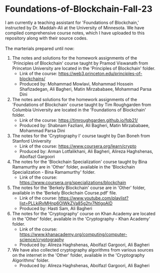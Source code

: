 # Foundations-of-Blockchain-Fall-23
I am currently a teaching assistant for 'Foundations of Blockchain,' instructed by Dr. Maddah-Ali at the University of Minnesota. We have compiled comprehensive course notes, which I have uploaded to this repository along with their source codes.
<br>
<br>
The marterials prepared until now:
1. The notes and solutions for the homework assignments of the 'Principles of Blockchain' course taught by Pramod Viswanath from Princeton University are located in the 'Principles of Blockchain' folder.
   - Link of the course: https://web3.princeton.edu/principles-of-blockchains/
   - Produced by: Mohammad Mowlavi, Mohammad Hossein Shafizadegan, Ali Bagheri, Matin Mirzababaee, Mohammad Parsa Dini
2. The notes and solutions for the homework assignments of the 'Foundations of Blockchain' course taught by Tim Roughgarden from Columbia University are located in the 'Foundations of Blockchain' folder.
   - Link of the course: https://timroughgarden.github.io/fob21/
   - Produced by: Shabnam Fazliani, Ali Bagheri, Matin Mirzababaee, Mohammad Parsa Dini
3. The notes for the 'Cryptography I' course taught by Dan Boneh from Stanford University
   - Link of the course: https://www.coursera.org/learn/crypto
   - Produced by: Arman Lotfalikhani, Ali Bagheri, Alireza Haghshenas, Abolfazl Gargoori
4. The notes for the 'Blockchain Specialization' course taught by Bina Ramamurthy are in 'Other' folder, available in the 'Blockchain Specialization - Bina Ramamurthy' folder.
   - Link of the course: https://www.coursera.org/specializations/blockchain
5. The notes for the 'Berkely Blockchain' course are in 'Other' folder, available in the 'Berkely Blockchain Course.pdf' file.
   - Link of the course: https://www.youtube.com/playlist?list=PLLkiRvMHnp6OIWkZVa85g2tv7NtlgoAID
   - Produced by: Hasti Sam, Ali Bagheri
6. The notes for the 'Cryptography' course on Khan Academy are located in the 'Other' folder, available in the 'Cryptography - Khan Academy' folder.
   - Link of the course: https://www.khanacademy.org/computing/computer-science/cryptography
   - Produced by: Alireza Haghshenas, Abolfazl Gargoori, Ali Bagheri
7. We have also collected cryptography algorithms from various sources on the internet in the 'Other' folder, available in the 'Cryptography Algorithms' folder.
   - Produced by: Alireza Haghshenas, Abolfazl Gargoori, Ali Bagheri
